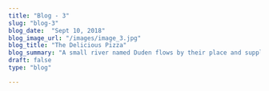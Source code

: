 ```yaml
---
title: "Blog - 3"
slug: "blog-3"
blog_date:  "Sept 10, 2018"
blog_image_url: "/images/image_3.jpg"
blog_title: "The Delicious Pizza"
blog_summary: "A small river named Duden flows by their place and supplies it with the necessary regelialia."
draft: false
type: "blog"

---
```


